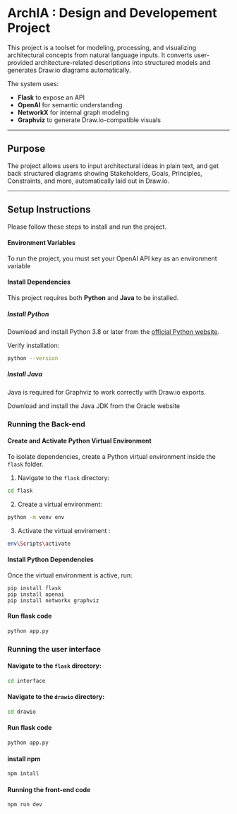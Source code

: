# ArchIA : Design and Developement Project

This project is a toolset for modeling, processing, and visualizing architectural concepts from natural language inputs. It converts user-provided architecture-related descriptions into structured models and generates Draw.io diagrams automatically.

The system uses:

- **Flask** to expose an API
- **OpenAI** for semantic understanding
- **NetworkX** for internal graph modeling
- **Graphviz** to generate Draw.io-compatible visuals

---

## Purpose

The project allows users to input architectural ideas in plain text, and get back structured diagrams showing Stakeholders, Goals, Principles, Constraints, and more, automatically laid out in Draw.io.

---

## Setup Instructions

Please follow these steps to install and run the project.

#### Environment Variables

To run the project, you must set your OpenAI API key as an environment variable

#### Install Dependencies

This project requires both **Python** and **Java** to be installed.

##### Install Python

Download and install Python 3.8 or later from the [official Python website](https://www.python.org/downloads/).

Verify installation:

```bash
python --version
```

##### Install Java

Java is required for Graphviz to work correctly with Draw.io exports.

Download and install the Java JDK from the Oracle website

### Running the Back-end

#### Create and Activate Python Virtual Environment

To isolate dependencies, create a Python virtual environment inside the `flask` folder.

1. Navigate to the `flask` directory:

```bash
cd flask
```

2. Create a virtual environment:

```bash
python -m venv env
```

3. Activate the virtual envirement :

```bash
env\Scripts\activate
```

#### Install Python Dependencies

Once the virtual environment is active, run:

```
pip install flask
pip install openai
pip install networkx graphviz
```

#### Run flask code

```bash
python app.py
```

### Running the user interface

#### Navigate to the `flask` directory:

```bash
cd interface
```

#### Navigate to the `drawio` directory:

```bash
cd drawio
```

#### Run flask code

```bash
python app.py
```

#### install npm

```bash
npm intall
```

#### Running the front-end code

```bash
npm run dev
```
